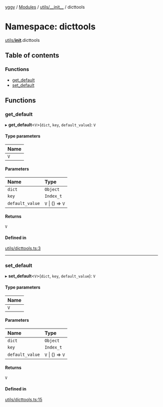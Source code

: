 [yggy](../README.md) / [Modules](../modules.md) / [utils/\_\_init\_\_](utils___init__.md) / dicttools

# Namespace: dicttools

[utils/__init__](utils___init__.md).dicttools

## Table of contents

### Functions

- [get\_default](utils___init__.dicttools.md#get_default)
- [set\_default](utils___init__.dicttools.md#set_default)

## Functions

### get\_default

▸ **get_default**<`V`\>(`dict`, `key`, `default_value`): `V`

#### Type parameters

| Name |
| :------ |
| `V` |

#### Parameters

| Name | Type |
| :------ | :------ |
| `dict` | `Object` |
| `key` | `Index_t` |
| `default_value` | `V` \| () => `V` |

#### Returns

`V`

#### Defined in

[utils/dicttools.ts:3](https://github.com/Aldlevine/yggy/blob/8e9bae7/yggy/utils/dicttools.ts#L3)

___

### set\_default

▸ **set_default**<`V`\>(`dict`, `key`, `default_value`): `V`

#### Type parameters

| Name |
| :------ |
| `V` |

#### Parameters

| Name | Type |
| :------ | :------ |
| `dict` | `Object` |
| `key` | `Index_t` |
| `default_value` | `V` \| () => `V` |

#### Returns

`V`

#### Defined in

[utils/dicttools.ts:15](https://github.com/Aldlevine/yggy/blob/8e9bae7/yggy/utils/dicttools.ts#L15)
